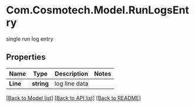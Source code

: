 # Com.Cosmotech.Model.RunLogsEntry
single run log entry

## Properties

Name | Type | Description | Notes
------------ | ------------- | ------------- | -------------
**Line** | **string** | log line data | 

[[Back to Model list]](../README.md#documentation-for-models) [[Back to API list]](../README.md#documentation-for-api-endpoints) [[Back to README]](../README.md)

